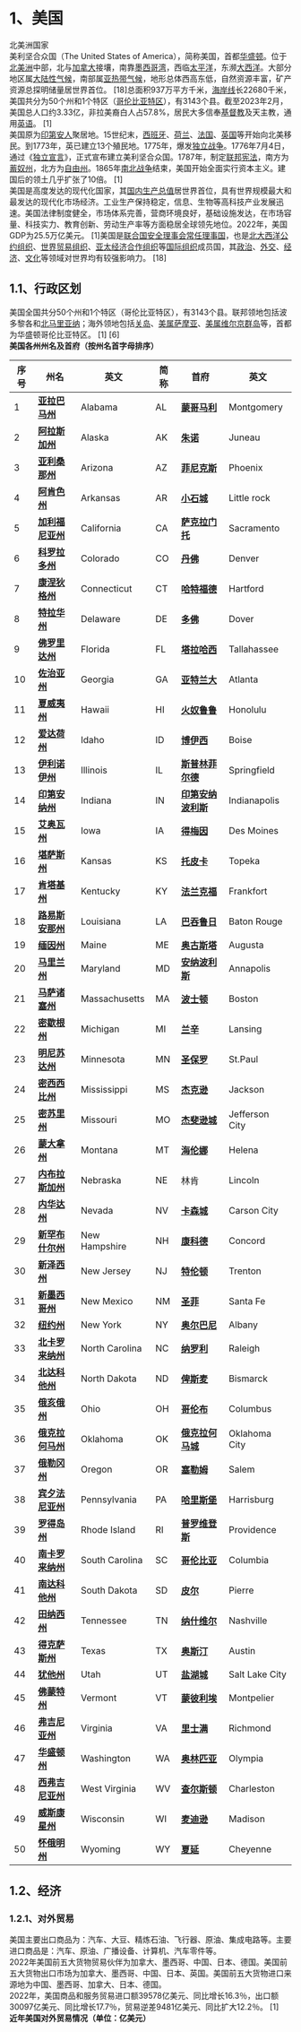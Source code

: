 <a name="hWTeg"></a>

# 1、美国

北美洲国家<br />美利坚合众国（The United States of America），简称美国，首都[华盛顿](https://baike.baidu.com/item/%E5%8D%8E%E7%9B%9B%E9%A1%BF/374?fromModule=lemma_inlink)。位于[北美洲](https://baike.baidu.com/item/%E5%8C%97%E7%BE%8E%E6%B4%B2/135465?fromModule=lemma_inlink)中部，北与[加拿大](https://baike.baidu.com/item/%E5%8A%A0%E6%8B%BF%E5%A4%A7/145973?fromModule=lemma_inlink)接壤，南靠[墨西哥湾](https://baike.baidu.com/item/%E5%A2%A8%E8%A5%BF%E5%93%A5%E6%B9%BE/318506?fromModule=lemma_inlink)，西临[太平洋](https://baike.baidu.com/item/%E5%A4%AA%E5%B9%B3%E6%B4%8B/118304?fromModule=lemma_inlink)，东濒[大西洋](https://baike.baidu.com/item/%E5%A4%A7%E8%A5%BF%E6%B4%8B/10883?fromModule=lemma_inlink)。大部分地区属[大陆性气候](https://baike.baidu.com/item/%E5%A4%A7%E9%99%86%E6%80%A7%E6%B0%94%E5%80%99/409932?fromModule=lemma_inlink)，南部属[亚热带气候](https://baike.baidu.com/item/%E4%BA%9A%E7%83%AD%E5%B8%A6%E6%B0%94%E5%80%99/9881906?fromModule=lemma_inlink)，地形总体西高东低，自然资源丰富，矿产资源总探明储量居世界首位。 [18]总面积937万平方千米，[海岸线](https://baike.baidu.com/item/%E6%B5%B7%E5%B2%B8%E7%BA%BF/10975?fromModule=lemma_inlink)长22680千米，美国共分为50个州和1个特区（[哥伦比亚特区](https://baike.baidu.com/item/%E5%93%A5%E4%BC%A6%E6%AF%94%E4%BA%9A%E7%89%B9%E5%8C%BA/3347103?fromModule=lemma_inlink)），有3143个县。截至2023年2月，美国总人口约3.33亿，非拉美裔白人占57.8%，居民大多信奉[基督教](https://baike.baidu.com/item/%E5%9F%BA%E7%9D%A3%E6%95%99/222408?fromModule=lemma_inlink)及天主教，通用[英语](https://baike.baidu.com/item/%E8%8B%B1%E8%AF%AD/109997?fromModule=lemma_inlink)。 [1]<br />美国原为[印第安人](https://baike.baidu.com/item/%E5%8D%B0%E7%AC%AC%E5%AE%89%E4%BA%BA/254718?fromModule=lemma_inlink)聚居地。15世纪末，[西班牙](https://baike.baidu.com/item/%E8%A5%BF%E7%8F%AD%E7%89%99/148941?fromModule=lemma_inlink)、[荷兰](https://baike.baidu.com/item/%E8%8D%B7%E5%85%B0/190469?fromModule=lemma_inlink)、[法国](https://baike.baidu.com/item/%E6%B3%95%E5%9B%BD/1173384?fromModule=lemma_inlink)、[英国](https://baike.baidu.com/item/%E8%8B%B1%E5%9B%BD/144602?fromModule=lemma_inlink)等开始向北美移民。到1773年，英已建立13个殖民地。1775年，爆发[独立战争](https://baike.baidu.com/item/%E7%8B%AC%E7%AB%8B%E6%88%98%E4%BA%89/5250?fromModule=lemma_inlink)。1776年7月4日，通过《[独立宣言](https://baike.baidu.com/item/%E7%8B%AC%E7%AB%8B%E5%AE%A3%E8%A8%80/53146?fromModule=lemma_inlink)》，正式宣布建立美利坚合众国。1787年，制定[联邦宪法](https://baike.baidu.com/item/%E8%81%94%E9%82%A6%E5%AE%AA%E6%B3%95/9751203?fromModule=lemma_inlink)，南方为[蓄奴州](https://baike.baidu.com/item/%E8%93%84%E5%A5%B4%E5%B7%9E/3356720?fromModule=lemma_inlink)，北方为[自由州](https://baike.baidu.com/item/%E8%87%AA%E7%94%B1%E5%B7%9E/784885?fromModule=lemma_inlink)。1865年[南北战争](https://baike.baidu.com/item/%E5%8D%97%E5%8C%97%E6%88%98%E4%BA%89/631932?fromModule=lemma_inlink)结束，美国开始全面实行资本主义。建国后的领土几乎扩张了10倍。 [1]<br />美国是高度发达的现代化国家，其[国内生产总值](https://baike.baidu.com/item/%E5%9B%BD%E5%86%85%E7%94%9F%E4%BA%A7%E6%80%BB%E5%80%BC/31864?fromModule=lemma_inlink)居世界首位，具有世界规模最大和最发达的现代化市场经济。工业生产保持稳定，信息、生物等高科技产业发展迅速。美国法律制度健全，市场体系完善，营商环境良好，基础设施发达，在市场容量、科技实力、教育创新、劳动生产率等方面稳居全球领先地位。2022年，美国GDP为25.5万亿美元。 [1]美国是[联合国安全理事会常任理事国](https://baike.baidu.com/item/%E8%81%94%E5%90%88%E5%9B%BD%E5%AE%89%E5%85%A8%E7%90%86%E4%BA%8B%E4%BC%9A%E5%B8%B8%E4%BB%BB%E7%90%86%E4%BA%8B%E5%9B%BD/7952300?fromModule=lemma_inlink)，也是[北大西洋公约组织](https://baike.baidu.com/item/%E5%8C%97%E5%A4%A7%E8%A5%BF%E6%B4%8B%E5%85%AC%E7%BA%A6%E7%BB%84%E7%BB%87/508108?fromModule=lemma_inlink)、[世界贸易组织](https://baike.baidu.com/item/%E4%B8%96%E7%95%8C%E8%B4%B8%E6%98%93%E7%BB%84%E7%BB%87/150837?fromModule=lemma_inlink)、[亚太经济合作组织](https://baike.baidu.com/item/%E4%BA%9A%E5%A4%AA%E7%BB%8F%E6%B5%8E%E5%90%88%E4%BD%9C%E7%BB%84%E7%BB%87/424786?fromModule=lemma_inlink)等[国际组织](https://baike.baidu.com/item/%E5%9B%BD%E9%99%85%E7%BB%84%E7%BB%87/261053?fromModule=lemma_inlink)成员国，其[政治](https://baike.baidu.com/item/%E6%94%BF%E6%B2%BB/169778?fromModule=lemma_inlink)、[外交](https://baike.baidu.com/item/%E5%A4%96%E4%BA%A4/18817?fromModule=lemma_inlink)、[经济](https://baike.baidu.com/item/%E7%BB%8F%E6%B5%8E/403149?fromModule=lemma_inlink)、[文化](https://baike.baidu.com/item/%E6%96%87%E5%8C%96/23624?fromModule=lemma_inlink)等领域对世界均有较强影响力。 [18]
<a name="bvbTQ"></a>

## 1.1、行政区划

美国全国共分50个州和1个特区（哥伦比亚特区），有3143个县。联邦领地包括波多黎各和[北马里亚纳](https://baike.baidu.com/item/%E5%8C%97%E9%A9%AC%E9%87%8C%E4%BA%9A%E7%BA%B3/8252188?fromModule=lemma_inlink)；海外领地包括[关岛](https://baike.baidu.com/item/%E5%85%B3%E5%B2%9B/519630?fromModule=lemma_inlink)、[美属萨摩亚](https://baike.baidu.com/item/%E7%BE%8E%E5%B1%9E%E8%90%A8%E6%91%A9%E4%BA%9A/2938164?fromModule=lemma_inlink)、[美属维尔京群岛](https://baike.baidu.com/item/%E7%BE%8E%E5%B1%9E%E7%BB%B4%E5%B0%94%E4%BA%AC%E7%BE%A4%E5%B2%9B/3439863?fromModule=lemma_inlink)等，首都为华盛顿哥伦比亚特区。 [1] [6]<br />**美国各州州名及首府（按州名首字母排序）**

| **序号** |                                                              **州名**                                                               |     **英文**     | **简称** |                                                                    **首府**                                                                    |     **英文**     |
|--------|-----------------------------------------------------------------------------------------------------------------------------------|----------------|--------|----------------------------------------------------------------------------------------------------------------------------------------------|----------------|
| 1      | [**亚拉巴马州**](https://baike.baidu.com/item/%E4%BA%9A%E6%8B%89%E5%B7%B4%E9%A9%AC%E5%B7%9E/7052671?fromModule=lemma_inlink)           | Alabama        | AL     | [**蒙哥马利**](https://baike.baidu.com/item/%E8%92%99%E5%93%A5%E9%A9%AC%E5%88%A9/9638033?fromModule=lemma_inlink)                                | Montgomery     |
| 2      | [**阿拉斯加州**](https://baike.baidu.com/item/%E9%98%BF%E6%8B%89%E6%96%AF%E5%8A%A0%E5%B7%9E/1947146?fromModule=lemma_inlink)           | Alaska         | AK     | [**朱诺**](https://baike.baidu.com/item/%E6%9C%B1%E8%AF%BA/10416013?fromModule=lemma_inlink)                                                   | Juneau         |
| 3      | [**亚利桑那州**](https://baike.baidu.com/item/%E4%BA%9A%E5%88%A9%E6%A1%91%E9%82%A3%E5%B7%9E/2016570?fromModule=lemma_inlink)           | Arizona        | AZ     | [**菲尼克斯**](https://baike.baidu.com/item/%E8%8F%B2%E5%B0%BC%E5%85%8B%E6%96%AF/4856?fromModule=lemma_inlink)                                   | Phoenix        |
| 4      | [**阿肯色州**](https://baike.baidu.com/item/%E9%98%BF%E8%82%AF%E8%89%B2%E5%B7%9E/3436196?fromModule=lemma_inlink)                     | Arkansas       | AR     | [**小石城**](https://baike.baidu.com/item/%E5%B0%8F%E7%9F%B3%E5%9F%8E/5393602?fromModule=lemma_inlink)                                          | Little rock    |
| 5      | [**加利福尼亚州**](https://baike.baidu.com/item/%E5%8A%A0%E5%88%A9%E7%A6%8F%E5%B0%BC%E4%BA%9A%E5%B7%9E/40442?fromModule=lemma_inlink)   | California     | CA     | [**萨克拉门托**](https://baike.baidu.com/item/%E8%90%A8%E5%85%8B%E6%8B%89%E9%97%A8%E6%89%98/5404480?fromModule=lemma_inlink)                      | Sacramento     |
| 6      | [**科罗拉多州**](https://baike.baidu.com/item/%E7%A7%91%E7%BD%97%E6%8B%89%E5%A4%9A%E5%B7%9E/3288702?fromModule=lemma_inlink)           | Colorado       | CO     | [**丹佛**](https://baike.baidu.com/item/%E4%B8%B9%E4%BD%9B/2927494?fromModule=lemma_inlink)                                                    | Denver         |
| 7      | [**康涅狄格州**](https://baike.baidu.com/item/%E5%BA%B7%E6%B6%85%E7%8B%84%E6%A0%BC%E5%B7%9E/3436248?fromModule=lemma_inlink)           | Connecticut    | CT     | [**哈特福德**](https://baike.baidu.com/item/%E5%93%88%E7%89%B9%E7%A6%8F%E5%BE%B7/2007563?fromModule=lemma_inlink)                                | Hartford       |
| 8      | [**特拉华州**](https://baike.baidu.com/item/%E7%89%B9%E6%8B%89%E5%8D%8E%E5%B7%9E/3436266?fromModule=lemma_inlink)                     | Delaware       | DE     | [**多佛**](https://baike.baidu.com/item/%E5%A4%9A%E4%BD%9B/6059172?fromModule=lemma_inlink)                                                    | Dover          |
| 9      | [**佛罗里达州**](https://baike.baidu.com/item/%E4%BD%9B%E7%BD%97%E9%87%8C%E8%BE%BE%E5%B7%9E/3436285?fromModule=lemma_inlink)           | Florida        | FL     | [**塔拉哈西**](https://baike.baidu.com/item/%E5%A1%94%E6%8B%89%E5%93%88%E8%A5%BF/2004734?fromModule=lemma_inlink)                                | Tallahassee    |
| 10     | [**佐治亚州**](https://baike.baidu.com/item/%E4%BD%90%E6%B2%BB%E4%BA%9A%E5%B7%9E/1706352?fromModule=lemma_inlink)                     | Georgia        | GA     | [**亚特兰大**](https://baike.baidu.com/item/%E4%BA%9A%E7%89%B9%E5%85%B0%E5%A4%A7/11926?fromModule=lemma_inlink)                                  | Atlanta        |
| 11     | [**夏威夷州**](https://baike.baidu.com/item/%E5%A4%8F%E5%A8%81%E5%A4%B7%E5%B7%9E/3436297?fromModule=lemma_inlink)                     | Hawaii         | HI     | [**火奴鲁鲁**](https://baike.baidu.com/item/%E7%81%AB%E5%A5%B4%E9%B2%81%E9%B2%81/81317?fromModule=lemma_inlink)                                  | Honolulu       |
| 12     | [**爱达荷州**](https://baike.baidu.com/item/%E7%88%B1%E8%BE%BE%E8%8D%B7%E5%B7%9E/3436312?fromModule=lemma_inlink)                     | Idaho          | ID     | [**博伊西**](https://baike.baidu.com/item/%E5%8D%9A%E4%BC%8A%E8%A5%BF/3279458?fromModule=lemma_inlink)                                          | Boise          |
| 13     | [**伊利诺伊州**](https://baike.baidu.com/item/%E4%BC%8A%E5%88%A9%E8%AF%BA%E4%BC%8A%E5%B7%9E/3437724?fromModule=lemma_inlink)           | Illinois       | IL     | [**斯普林菲尔德**](https://baike.baidu.com/item/%E6%96%AF%E6%99%AE%E6%9E%97%E8%8F%B2%E5%B0%94%E5%BE%B7/1420017?fromModule=lemma_inlink)            | Springfield    |
| 14     | [**印第安纳州**](https://baike.baidu.com/item/%E5%8D%B0%E7%AC%AC%E5%AE%89%E7%BA%B3%E5%B7%9E/3437855?fromModule=lemma_inlink)           | Indiana        | IN     | [**印第安纳波利斯**](https://baike.baidu.com/item/%E5%8D%B0%E7%AC%AC%E5%AE%89%E7%BA%B3%E6%B3%A2%E5%88%A9%E6%96%AF/10473726?fromModule=lemma_inlink) | Indianapolis   |
| 15     | [**艾奥瓦州**](https://baike.baidu.com/item/%E8%89%BE%E5%A5%A5%E7%93%A6%E5%B7%9E/3437927?fromModule=lemma_inlink)                     | Iowa           | IA     | [**得梅因**](https://baike.baidu.com/item/%E5%BE%97%E6%A2%85%E5%9B%A0/3558622?fromModule=lemma_inlink)                                          | Des Moines     |
| 16     | [**堪萨斯州**](https://baike.baidu.com/item/%E5%A0%AA%E8%90%A8%E6%96%AF%E5%B7%9E/2874022?fromModule=lemma_inlink)                     | Kansas         | KS     | [**托皮卡**](https://baike.baidu.com/item/%E6%89%98%E7%9A%AE%E5%8D%A1/1162040?fromModule=lemma_inlink)                                          | Topeka         |
| 17     | [**肯塔基州**](https://baike.baidu.com/item/%E8%82%AF%E5%A1%94%E5%9F%BA%E5%B7%9E/3438094?fromModule=lemma_inlink)                     | Kentucky       | KY     | [**法兰克福**](https://baike.baidu.com/item/%E6%B3%95%E5%85%B0%E5%85%8B%E7%A6%8F/35351?fromModule=lemma_inlink)                                  | Frankfort      |
| 18     | [**路易斯安那州**](https://baike.baidu.com/item/%E8%B7%AF%E6%98%93%E6%96%AF%E5%AE%89%E9%82%A3%E5%B7%9E/2935061?fromModule=lemma_inlink) | Louisiana      | LA     | [**巴吞鲁日**](https://baike.baidu.com/item/%E5%B7%B4%E5%90%9E%E9%B2%81%E6%97%A5/10934876?fromModule=lemma_inlink)                               | Baton Rouge    |
| 19     | [**缅因州**](https://baike.baidu.com/item/%E7%BC%85%E5%9B%A0%E5%B7%9E/2683845?fromModule=lemma_inlink)                               | Maine          | ME     | [**奥古斯塔**](https://baike.baidu.com/item/%E5%A5%A5%E5%8F%A4%E6%96%AF%E5%A1%94/15920824?fromModule=lemma_inlink)                               | Augusta        |
| 20     | [**马里兰州**](https://baike.baidu.com/item/%E9%A9%AC%E9%87%8C%E5%85%B0%E5%B7%9E/3438236?fromModule=lemma_inlink)                     | Maryland       | MD     | [**安纳波利斯**](https://baike.baidu.com/item/%E5%AE%89%E7%BA%B3%E6%B3%A2%E5%88%A9%E6%96%AF/6463525?fromModule=lemma_inlink)                      | Annapolis      |
| 21     | [**马萨诸塞州**](https://baike.baidu.com/item/%E9%A9%AC%E8%90%A8%E8%AF%B8%E5%A1%9E%E5%B7%9E/3020558?fromModule=lemma_inlink)           | Massachusetts  | MA     | [**波士顿**](https://baike.baidu.com/item/%E6%B3%A2%E5%A3%AB%E9%A1%BF/81031?fromModule=lemma_inlink)                                            | Boston         |
| 22     | [**密歇根州**](https://baike.baidu.com/item/%E5%AF%86%E6%AD%87%E6%A0%B9%E5%B7%9E/3438465?fromModule=lemma_inlink)                     | Michigan       | MI     | [**兰辛**](https://baike.baidu.com/item/%E5%85%B0%E8%BE%9B/84503?fromModule=lemma_inlink)                                                      | Lansing        |
| 23     | [**明尼苏达州**](https://baike.baidu.com/item/%E6%98%8E%E5%B0%BC%E8%8B%8F%E8%BE%BE%E5%B7%9E/181052?fromModule=lemma_inlink)            | Minnesota      | MN     | [**圣保罗**](https://baike.baidu.com/item/%E5%9C%A3%E4%BF%9D%E7%BD%97/2827142?fromModule=lemma_inlink)                                          | St.Paul        |
| 24     | [**密西西比州**](https://baike.baidu.com/item/%E5%AF%86%E8%A5%BF%E8%A5%BF%E6%AF%94%E5%B7%9E/3438634?fromModule=lemma_inlink)           | Mississippi    | MS     | [**杰克逊**](https://baike.baidu.com/item/%E6%9D%B0%E5%85%8B%E9%80%8A/13236831?fromModule=lemma_inlink)                                         | Jackson        |
| 25     | [**密苏里州**](https://baike.baidu.com/item/%E5%AF%86%E8%8B%8F%E9%87%8C%E5%B7%9E/3438672?fromModule=lemma_inlink)                     | Missouri       | MO     | [**杰斐逊城**](https://baike.baidu.com/item/%E6%9D%B0%E6%96%90%E9%80%8A%E5%9F%8E/2449179?fromModule=lemma_inlink)                                | Jefferson City |
| 26     | [**蒙大拿州**](https://baike.baidu.com/item/%E8%92%99%E5%A4%A7%E6%8B%BF%E5%B7%9E/3438730?fromModule=lemma_inlink)                     | Montana        | MT     | [**海伦娜**](https://baike.baidu.com/item/%E6%B5%B7%E4%BC%A6%E5%A8%9C/13581136?fromModule=lemma_inlink)                                         | Helena         |
| 27     | [**内布拉斯加州**](https://baike.baidu.com/item/%E5%86%85%E5%B8%83%E6%8B%89%E6%96%AF%E5%8A%A0%E5%B7%9E/2217761?fromModule=lemma_inlink) | Nebraska       | NE     | 林肯                                                                                                                                           | Lincoln        |
| 28     | [**内华达州**](https://baike.baidu.com/item/%E5%86%85%E5%8D%8E%E8%BE%BE%E5%B7%9E/2874107?fromModule=lemma_inlink)                     | Nevada         | NV     | [**卡森城**](https://baike.baidu.com/item/%E5%8D%A1%E6%A3%AE%E5%9F%8E/11001834?fromModule=lemma_inlink)                                         | Carson City    |
| 29     | [**新罕布什尔州**](https://baike.baidu.com/item/%E6%96%B0%E7%BD%95%E5%B8%83%E4%BB%80%E5%B0%94%E5%B7%9E/3438824?fromModule=lemma_inlink) | New Hampshire  | NH     | [**康科德**](https://baike.baidu.com/item/%E5%BA%B7%E7%A7%91%E5%BE%B7/84534?fromModule=lemma_inlink)                                            | Concord        |
| 30     | [**新泽西州**](https://baike.baidu.com/item/%E6%96%B0%E6%B3%BD%E8%A5%BF%E5%B7%9E/3438878?fromModule=lemma_inlink)                     | New Jersey     | NJ     | [**特伦顿**](https://baike.baidu.com/item/%E7%89%B9%E4%BC%A6%E9%A1%BF/1988236?fromModule=lemma_inlink)                                          | Trenton        |
| 31     | [**新墨西哥州**](https://baike.baidu.com/item/%E6%96%B0%E5%A2%A8%E8%A5%BF%E5%93%A5%E5%B7%9E/3438975?fromModule=lemma_inlink)           | New Mexico     | NM     | [**圣菲**](https://baike.baidu.com/item/%E5%9C%A3%E8%8F%B2/84537?fromModule=lemma_inlink)                                                      | Santa Fe       |
| 32     | [**纽约州**](https://baike.baidu.com/item/%E7%BA%BD%E7%BA%A6%E5%B7%9E/3439049?fromModule=lemma_inlink)                               | New York       | NY     | [**奥尔巴尼**](https://baike.baidu.com/item/%E5%A5%A5%E5%B0%94%E5%B7%B4%E5%B0%BC/84536?fromModule=lemma_inlink)                                  | Albany         |
| 33     | [**北卡罗来纳州**](https://baike.baidu.com/item/%E5%8C%97%E5%8D%A1%E7%BD%97%E6%9D%A5%E7%BA%B3%E5%B7%9E/3439107?fromModule=lemma_inlink) | North Carolina | NC     | [**纳罗利**](https://baike.baidu.com/item/%E7%BA%B3%E7%BD%97%E5%88%A9/5233584?fromModule=lemma_inlink)                                          | Raleigh        |
| 34     | [**北达科他州**](https://baike.baidu.com/item/%E5%8C%97%E8%BE%BE%E7%A7%91%E4%BB%96%E5%B7%9E/3439163?fromModule=lemma_inlink)           | North Dakota   | ND     | [**俾斯麦**](https://baike.baidu.com/item/%E4%BF%BE%E6%96%AF%E9%BA%A6/2225298?fromModule=lemma_inlink)                                          | Bismarck       |
| 35     | [**俄亥俄州**](https://baike.baidu.com/item/%E4%BF%84%E4%BA%A5%E4%BF%84%E5%B7%9E/3439219?fromModule=lemma_inlink)                     | Ohio           | OH     | [**哥伦布**](https://baike.baidu.com/item/%E5%93%A5%E4%BC%A6%E5%B8%83/9657567?fromModule=lemma_inlink)                                          | Columbus       |
| 36     | [**俄克拉何马州**](https://baike.baidu.com/item/%E4%BF%84%E5%85%8B%E6%8B%89%E4%BD%95%E9%A9%AC%E5%B7%9E/3439257?fromModule=lemma_inlink) | Oklahoma       | OK     | [**俄克拉何马城**](https://baike.baidu.com/item/%E4%BF%84%E5%85%8B%E6%8B%89%E4%BD%95%E9%A9%AC%E5%9F%8E/9863244?fromModule=lemma_inlink)            | Oklahoma City  |
| 37     | [**俄勒冈州**](https://baike.baidu.com/item/%E4%BF%84%E5%8B%92%E5%86%88%E5%B7%9E/3439295?fromModule=lemma_inlink)                     | Oregon         | OR     | [**塞勒姆**](https://baike.baidu.com/item/%E5%A1%9E%E5%8B%92%E5%A7%86/18640702?fromModule=lemma_inlink)                                         | Salem          |
| 38     | [**宾夕法尼亚州**](https://baike.baidu.com/item/%E5%AE%BE%E5%A4%95%E6%B3%95%E5%B0%BC%E4%BA%9A%E5%B7%9E/5148?fromModule=lemma_inlink)    | Pennsylvania   | PA     | [**哈里斯堡**](https://baike.baidu.com/item/%E5%93%88%E9%87%8C%E6%96%AF%E5%A0%A1/1973648?fromModule=lemma_inlink)                                | Harrisburg     |
| 39     | [**罗得岛州**](https://baike.baidu.com/item/%E7%BD%97%E5%BE%97%E5%B2%9B%E5%B7%9E/3439332?fromModule=lemma_inlink)                     | Rhode Island   | RI     | [**普罗维登斯**](https://baike.baidu.com/item/%E6%99%AE%E7%BD%97%E7%BB%B4%E7%99%BB%E6%96%AF/2014124?fromModule=lemma_inlink)                      | Providence     |
| 40     | [**南卡罗来纳州**](https://baike.baidu.com/item/%E5%8D%97%E5%8D%A1%E7%BD%97%E6%9D%A5%E7%BA%B3%E5%B7%9E/7363647?fromModule=lemma_inlink) | South Carolina | SC     | [**哥伦比亚**](https://baike.baidu.com/item/%E5%93%A5%E4%BC%A6%E6%AF%94%E4%BA%9A/6561398?fromModule=lemma_inlink)                                | Columbia       |
| 41     | [**南达科他州**](https://baike.baidu.com/item/%E5%8D%97%E8%BE%BE%E7%A7%91%E4%BB%96%E5%B7%9E/3439373?fromModule=lemma_inlink)           | South Dakota   | SD     | [**皮尔**](https://baike.baidu.com/item/%E7%9A%AE%E5%B0%94/17490571?fromModule=lemma_inlink)                                                   | Pierre         |
| 42     | [**田纳西州**](https://baike.baidu.com/item/%E7%94%B0%E7%BA%B3%E8%A5%BF%E5%B7%9E/3439391?fromModule=lemma_inlink)                     | Tennessee      | TN     | [**纳什维尔**](https://baike.baidu.com/item/%E7%BA%B3%E4%BB%80%E7%BB%B4%E5%B0%94/26068?fromModule=lemma_inlink)                                  | Nashville      |
| 43     | [**得克萨斯州**](https://baike.baidu.com/item/%E5%BE%97%E5%85%8B%E8%90%A8%E6%96%AF%E5%B7%9E/3439412?fromModule=lemma_inlink)           | Texas          | TX     | [**奥斯汀**](https://baike.baidu.com/item/%E5%A5%A5%E6%96%AF%E6%B1%80/15484?fromModule=lemma_inlink)                                            | Austin         |
| 44     | [**犹他州**](https://baike.baidu.com/item/%E7%8A%B9%E4%BB%96%E5%B7%9E/3439429?fromModule=lemma_inlink)                               | Utah           | UT     | [**盐湖城**](https://baike.baidu.com/item/%E7%9B%90%E6%B9%96%E5%9F%8E/8808871?fromModule=lemma_inlink)                                          | Salt Lake City |
| 45     | [**佛蒙特州**](https://baike.baidu.com/item/%E4%BD%9B%E8%92%99%E7%89%B9%E5%B7%9E/3439446?fromModule=lemma_inlink)                     | Vermont        | VT     | [**蒙彼利埃**](https://baike.baidu.com/item/%E8%92%99%E5%BD%BC%E5%88%A9%E5%9F%83/8939524?fromModule=lemma_inlink)                                | Montpelier     |
| 46     | [**弗吉尼亚州**](https://baike.baidu.com/item/%E5%BC%97%E5%90%89%E5%B0%BC%E4%BA%9A%E5%B7%9E/3439466?fromModule=lemma_inlink)           | Virginia       | VA     | [**里士满**](https://baike.baidu.com/item/%E9%87%8C%E5%A3%AB%E6%BB%A1/964714?fromModule=lemma_inlink)                                           | Richmond       |
| 47     | [**华盛顿州**](https://baike.baidu.com/item/%E5%8D%8E%E7%9B%9B%E9%A1%BF%E5%B7%9E/2220710?fromModule=lemma_inlink)                     | Washington     | WA     | [**奥林匹亚**](https://baike.baidu.com/item/%E5%A5%A5%E6%9E%97%E5%8C%B9%E4%BA%9A/6379216?fromModule=lemma_inlink)                                | Olympia        |
| 48     | [**西弗吉尼亚州**](https://baike.baidu.com/item/%E8%A5%BF%E5%BC%97%E5%90%89%E5%B0%BC%E4%BA%9A%E5%B7%9E/2873912?fromModule=lemma_inlink) | West Virginia  | WV     | [**查尔斯顿**](https://baike.baidu.com/item/%E6%9F%A5%E5%B0%94%E6%96%AF%E9%A1%BF/1761052?fromModule=lemma_inlink)                                | Charleston     |
| 49     | [**威斯康星州**](https://baike.baidu.com/item/%E5%A8%81%E6%96%AF%E5%BA%B7%E6%98%9F%E5%B7%9E/7052558?fromModule=lemma_inlink)           | Wisconsin      | WI     | [**麦迪逊**](https://baike.baidu.com/item/%E9%BA%A6%E8%BF%AA%E9%80%8A/3692324?fromModule=lemma_inlink)                                          | Madison        |
| 50     | [**怀俄明州**](https://baike.baidu.com/item/%E6%80%80%E4%BF%84%E6%98%8E%E5%B7%9E/3439543?fromModule=lemma_inlink)                     | Wyoming        | WY     | [**夏延**](https://baike.baidu.com/item/%E5%A4%8F%E5%BB%B6/1167577?fromModule=lemma_inlink)                                                    | Cheyenne       |

<a name="aHRli"></a>

## 1.2、经济

<a name="QxbDE"></a>

### 1.2.1、对外贸易

美国主要出口商品为：汽车、大豆、精炼石油、飞行器、原油、集成电路等。主要进口商品是：汽车、原油、广播设备、计算机、汽车零件等。<br />2022年美国前五大货物贸易伙伴为加拿大、墨西哥、中国、日本、德国。美国前五大货物出口市场为加拿大、墨西哥、中国、日本、英国。美国前五大货物进口来源地为中国、墨西哥、加拿大、日本、德国。<br />2022年，美国商品和服务贸易进口额39578亿美元、同比增长16.3％，出口额30097亿美元、同比增长17.7％，贸易逆差9481亿美元、同比扩大12.2％。 [1]<br />**近年美国对外贸易情况（单位：亿美元）**

